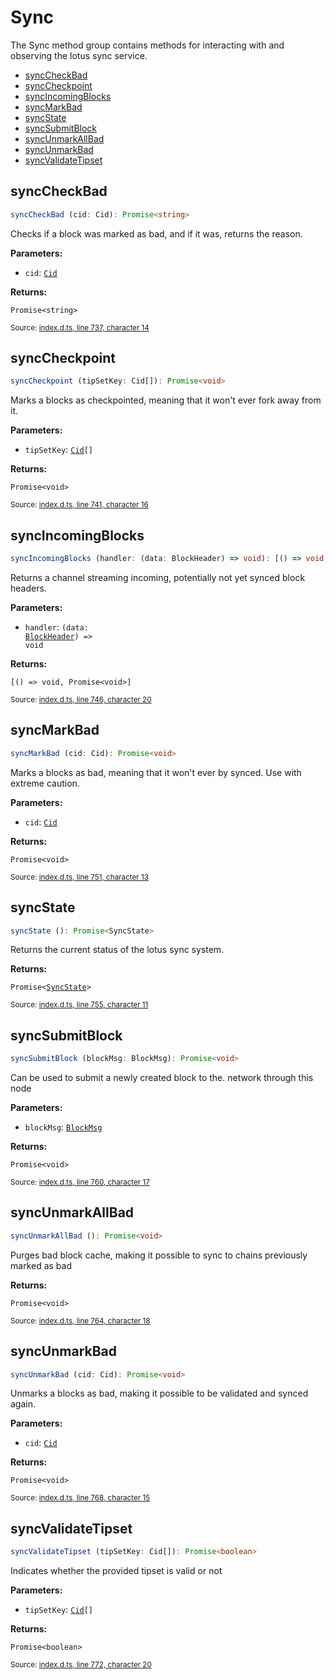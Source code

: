 <!-- Code generated by github.com/filecoin-shipyard/js-lotus-client/docgen. DO NOT EDIT. -->
# Sync

The Sync method group contains methods for interacting with and observing the lotus sync service.

* [syncCheckBad](sync.md#synccheckbad)
* [syncCheckpoint](sync.md#synccheckpoint)
* [syncIncomingBlocks](sync.md#syncincomingblocks)
* [syncMarkBad](sync.md#syncmarkbad)
* [syncState](sync.md#syncstate)
* [syncSubmitBlock](sync.md#syncsubmitblock)
* [syncUnmarkAllBad](sync.md#syncunmarkallbad)
* [syncUnmarkBad](sync.md#syncunmarkbad)
* [syncValidateTipset](sync.md#syncvalidatetipset)

## syncCheckBad

```ts
syncCheckBad (cid: Cid): Promise<string>
```

Checks if a block was marked as bad, and if it was, returns
the reason.

**Parameters:**

* `cid`: [`Cid`](../types.md#cid)

**Returns:**

<code>Promise&lt;string&gt;</code>

<small>Source: [index.d.ts, line 737, character 14](https://github.com/filecoin-shipyard/js-lotus-client-rpc/blob/master/index.d.ts#L737)</small>

## syncCheckpoint

```ts
syncCheckpoint (tipSetKey: Cid[]): Promise<void>
```

Marks a blocks as checkpointed, meaning that it won't ever fork away from it.

**Parameters:**

* `tipSetKey`: <code><a href="../types.md#cid">Cid</a>[]</code>

**Returns:**

<code>Promise&lt;void&gt;</code>

<small>Source: [index.d.ts, line 741, character 16](https://github.com/filecoin-shipyard/js-lotus-client-rpc/blob/master/index.d.ts#L741)</small>

## syncIncomingBlocks

```ts
syncIncomingBlocks (handler: (data: BlockHeader) => void): [() => void, Promise<void>]
```

Returns a channel streaming incoming, potentially not
yet synced block headers.

**Parameters:**

* `handler`: <code>(data: <a href="../types.md#blockheader">BlockHeader</a>) =&gt; void</code>

**Returns:**

<code>[() =&gt; void, Promise&lt;void&gt;]</code>

<small>Source: [index.d.ts, line 746, character 20](https://github.com/filecoin-shipyard/js-lotus-client-rpc/blob/master/index.d.ts#L746)</small>

## syncMarkBad

```ts
syncMarkBad (cid: Cid): Promise<void>
```

Marks a blocks as bad, meaning that it won't ever by synced.
Use with extreme caution.

**Parameters:**

* `cid`: [`Cid`](../types.md#cid)

**Returns:**

<code>Promise&lt;void&gt;</code>

<small>Source: [index.d.ts, line 751, character 13](https://github.com/filecoin-shipyard/js-lotus-client-rpc/blob/master/index.d.ts#L751)</small>

## syncState

```ts
syncState (): Promise<SyncState>
```

Returns the current status of the lotus sync system.

**Returns:**

<code>Promise&lt;<a href="../types.md#syncstate">SyncState</a>&gt;</code>

<small>Source: [index.d.ts, line 755, character 11](https://github.com/filecoin-shipyard/js-lotus-client-rpc/blob/master/index.d.ts#L755)</small>

## syncSubmitBlock

```ts
syncSubmitBlock (blockMsg: BlockMsg): Promise<void>
```

Can be used to submit a newly created block to the.
network through this node

**Parameters:**

* `blockMsg`: [`BlockMsg`](../types.md#blockmsg)

**Returns:**

<code>Promise&lt;void&gt;</code>

<small>Source: [index.d.ts, line 760, character 17](https://github.com/filecoin-shipyard/js-lotus-client-rpc/blob/master/index.d.ts#L760)</small>

## syncUnmarkAllBad

```ts
syncUnmarkAllBad (): Promise<void>
```

Purges bad block cache, making it possible to sync to chains previously marked as bad

**Returns:**

<code>Promise&lt;void&gt;</code>

<small>Source: [index.d.ts, line 764, character 18](https://github.com/filecoin-shipyard/js-lotus-client-rpc/blob/master/index.d.ts#L764)</small>

## syncUnmarkBad

```ts
syncUnmarkBad (cid: Cid): Promise<void>
```

Unmarks a blocks as bad, making it possible to be validated and synced again.

**Parameters:**

* `cid`: [`Cid`](../types.md#cid)

**Returns:**

<code>Promise&lt;void&gt;</code>

<small>Source: [index.d.ts, line 768, character 15](https://github.com/filecoin-shipyard/js-lotus-client-rpc/blob/master/index.d.ts#L768)</small>

## syncValidateTipset

```ts
syncValidateTipset (tipSetKey: Cid[]): Promise<boolean>
```

Indicates whether the provided tipset is valid or not

**Parameters:**

* `tipSetKey`: <code><a href="../types.md#cid">Cid</a>[]</code>

**Returns:**

<code>Promise&lt;boolean&gt;</code>

<small>Source: [index.d.ts, line 772, character 20](https://github.com/filecoin-shipyard/js-lotus-client-rpc/blob/master/index.d.ts#L772)</small>

